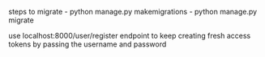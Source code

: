 steps to migrate
    - python manage.py makemigrations
    - python manage.py migrate

use localhost:8000/user/register endpoint to keep creating fresh access tokens by passing the username and password